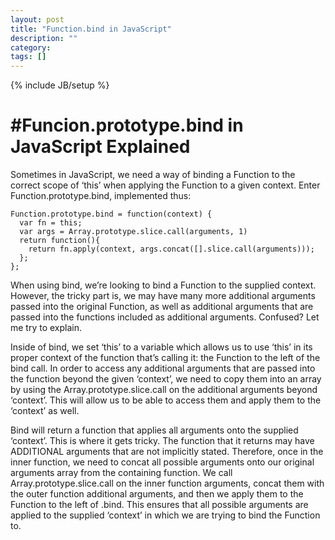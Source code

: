 ```yaml
---
layout: post
title: "Function.bind in JavaScript"
description: ""
category:
tags: []
---
```

{% include JB/setup %}

#Funcion.prototype.bind in JavaScript Explained
===============================================

Sometimes in JavaScript, we need a way of binding a Function to the correct scope of ‘this’ when applying the Function to a given context. Enter Function.prototype.bind, implemented thus:

```
Function.prototype.bind = function(context) {
  var fn = this;
  var args = Array.prototype.slice.call(arguments, 1)
  return function(){
    return fn.apply(context, args.concat([].slice.call(arguments)));
  };
};
```

When using bind, we’re looking to bind a Function to the supplied context. However, the tricky part is, we may have many more additional arguments passed into the original Function, as well as additional arguments that are passed into the functions included as additional arguments. Confused? Let me try to explain.

Inside of bind, we set ‘this’ to a variable which allows us to use ‘this’ in its proper context of the function that’s calling it: the Function to the left of the bind call. In order to access any additional arguments that are passed into the function beyond the given ‘context’, we need to copy them into an array by using the Array.prototype.slice.call on the additional arguments beyond ‘context’. This will allow us to be able to access them and apply them to the ‘context’ as well.

Bind will return a function that applies all arguments onto the supplied ‘context’. This is where it gets tricky. The function that it returns may have ADDITIONAL arguments that are not implicitly stated. Therefore, once in the inner function, we need to concat all possible arguments onto our original arguments array from the containing function. We call Array.prototype.slice.call on the inner function arguments, concat them with the outer function additional arguments, and then we apply them to the Function to the left of .bind. This ensures that all possible arguments are applied to the supplied ‘context’ in which we are trying to bind the Function to.
